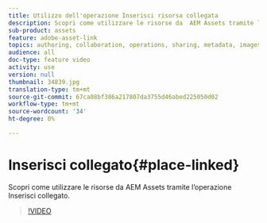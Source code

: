 ```yaml
---
title: Utilizzo dell'operazione Inserisci risorsa collegata
description: Scopri come utilizzare le risorse da  AEM Assets tramite l’operazione Inserisci collegato.
sub-product: assets
feature: adobe-asset-link
topics: authoring, collaboration, operations, sharing, metadata, images, operations
audience: all
doc-type: feature video
activity: use
version: null
thumbnail: 34839.jpg
translation-type: tm+mt
source-git-commit: 67ca08bf386a217807da3755d46abed225050d02
workflow-type: tm+mt
source-wordcount: '34'
ht-degree: 0%

---
```



# Inserisci collegato{#place-linked}

Scopri come utilizzare le risorse da  AEM Assets tramite l’operazione Inserisci collegato.

>[!VIDEO](https://video.tv.adobe.com/v/34839/?quality=12)
